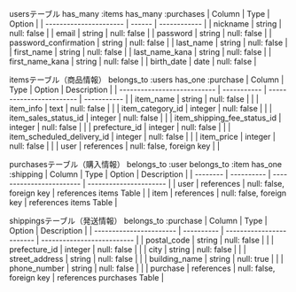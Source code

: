 usersテーブル
  has_many :items
  has_many :purchases
| Column                 | Type   | Option       | 
| ---------------------- | ------ | ------------ | 
| nickname               | string | null: false  | 
| email                  | string | null: false  | 
| password               | string | null: false  | 
| password_confirmation  | string | null: false  | 
| last_name              | string | null: false  | 
| first_name             | string | null: false  | 
| last_name_kana         | string | null: false  | 
| first_name_kana        | string | null: false  | 
| birth_date             | date   | null: false  | 


itemsテーブル（商品情報）
  belongs_to :users
  has_one    :purchase
| Column                      | Type        | Option                   | Description | 
| --------------------------- | ----------- | ------------------------ | ----------- | 
| item_name                   | string      | null: false              |             | 
| item_info                   | text        | null: false              |             | 
| item_category_id            | integer     | null: false              |             | 
| item_sales_status_id        | integer     | null: false              |             | 
| item_shipping_fee_status_id | integer     | null: false              |             | 
| prefecture_id               | integer     | null: false              |             | 
| item_scheduled_delivery_id  | integer     | null: false              |             | 
| item_price                  | integer     | null: false              |             | 
| user                        | references  | null: false, foreign key |             | 

purchasesテーブル（購入情報）
  belongs_to :user
  belongs_to :item
  has_one    :shipping
| Column   | Type       | Option                   | Description            | 
| -------- | ---------- | ------------------------ | ---------------------- | 
| user     | references | null: false, foreign key | references items Table | 
| item     | references | null: false, foreign key | references items Table | 

shippingsテーブル（発送情報）
  belongs_to :purchase
| Column                  | Type       | Option                   | Description                | 
| ----------------------- | ---------- | ------------------------ | -------------------------- | 
| postal_code             | string     | null: false              |                            | 
| prefecture_id           | integer    | null: false              |                            | 
| city                    | string     | null: false              |                            | 
| street_address          | string     | null: false              |                            | 
| building_name           | string     | null: true               |                            | 
| phone_number            | string     | null: false              |                            | 
| purchase                | references | null: false, foreign key | references purchases Table | 





